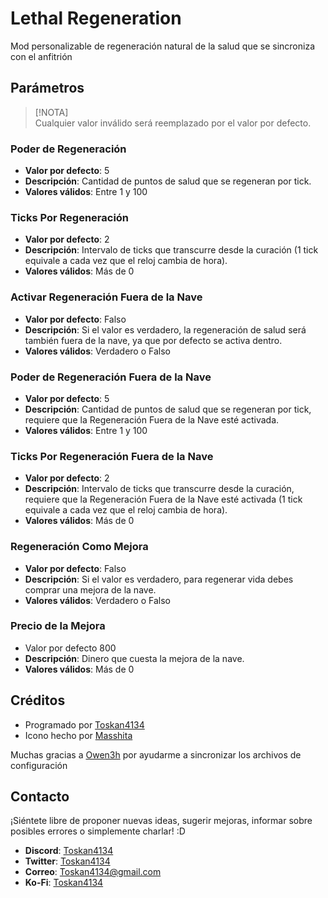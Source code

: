 # Lethal Regeneration

Mod personalizable de regeneración natural de la salud que se sincroniza con el anfitrión

## Parámetros

> [!NOTA]  
> Cualquier valor inválido será reemplazado por el valor por defecto.

### Poder de Regeneración

-   **Valor por defecto**: 5
-   **Descripción**: Cantidad de puntos de salud que se regeneran por tick.
-   **Valores válidos**: Entre 1 y 100

### Ticks Por Regeneración

-   **Valor por defecto**: 2
-   **Descripción**: Intervalo de ticks que transcurre desde la curación (1 tick equivale a cada vez que el reloj cambia de hora).
-   **Valores válidos**: Más de 0

### Activar Regeneración Fuera de la Nave

-   **Valor por defecto**: Falso
-   **Descripción**: Si el valor es verdadero, la regeneración de salud será también fuera de la nave, ya que por defecto se activa dentro.
-   **Valores válidos**: Verdadero o Falso

### Poder de Regeneración Fuera de la Nave

-   **Valor por defecto**: 5
-   **Descripción**: Cantidad de puntos de salud que se regeneran por tick, requiere que la Regeneración Fuera de la Nave esté activada.
-   **Valores válidos**: Entre 1 y 100

### Ticks Por Regeneración Fuera de la Nave

-   **Valor por defecto**: 2
-   **Descripción**: Intervalo de ticks que transcurre desde la curación, requiere que la Regeneración Fuera de la Nave esté activada (1 tick equivale a cada vez que el reloj cambia de hora).
-   **Valores válidos**: Más de 0

### Regeneración Como Mejora

-   **Valor por defecto**: Falso
-   **Descripción**: Si el valor es verdadero, para regenerar vida debes comprar una mejora de la nave.
-   **Valores válidos**: Verdadero o Falso

### Precio de la Mejora

-   Valor por defecto 800
-   **Descripción**: Dinero que cuesta la mejora de la nave.
-   **Valores válidos**: Más de 0

## Créditos

-   Programado por [Toskan4134](https://discordapp.com/users/356817504330448906)
-   Icono hecho por [Masshita](https://discordapp.com/users/680514575992356916)

Muchas gracias a [Owen3h](https://discordapp.com/users/263377802647175170) por ayudarme a sincronizar los archivos de configuración

## Contacto

¡Siéntete libre de proponer nuevas ideas, sugerir mejoras, informar sobre posibles errores o simplemente charlar! :D

-   **Discord**: [Toskan4134](https://discordlookup.com/user/356817504330448906)
-   **Twitter**: [Toskan4134](https://twitter.com/Toskan4134)
-   **Correo**: [Toskan4134@gmail.com](mailto:toskan4134@gmail.com)
-   **Ko-Fi**: [Toskan4134](https://ko-fi.com/toskan4134)
